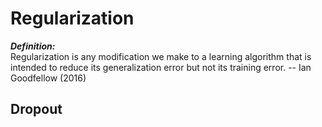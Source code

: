 # Regularization

_**Definition:**_  
Regularization is any modification we make to a learning algorithm that is intended to reduce its generalization error but not its training error. -- Ian Goodfellow \(2016\)

## Dropout

